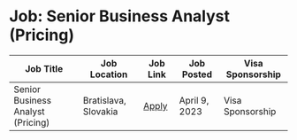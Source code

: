 # Job: Senior Business Analyst (Pricing)

| Job Title | Job Location | Job Link | Job Posted | Visa Sponsorship |
| --- | --- | --- | --- | --- |
| Senior Business Analyst (Pricing) | Bratislava, Slovakia | [Apply](https://jobs.kiwi.com/jobs/senior-business-analyst-pricing-3/) | April 9, 2023 | Visa Sponsorship |
